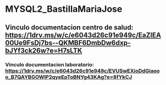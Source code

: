 # MYSQL2_BastillaMariaJose

 ## Vinculo documentacion centro de salud: https://1drv.ms/w/c/e6043d26c91e949c/EaZlEA00Ue9FsDj7bs--QKMBF6DmbDw6dxp-bJYf3ck26w?e=H7sLTK


### Vinculo documentacion laboratorio: https://1drv.ms/w/c/e6043d26c91e949c/EVUSwEXioDdGiaooo_B7QAYBGOWlP2qyeEpToBNYg43KAg?e=8fYkCJ
